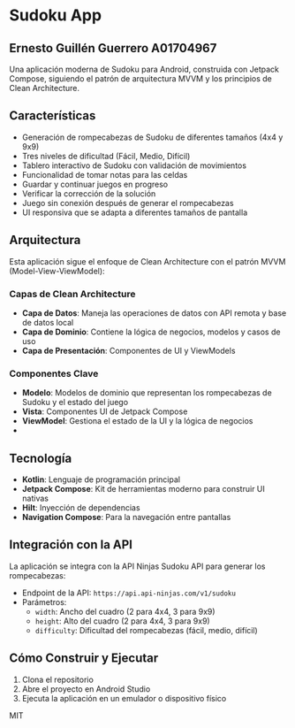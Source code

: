# Sudoku App
## Ernesto Guillén Guerrero A01704967

Una aplicación moderna de Sudoku para Android, construida con Jetpack Compose, siguiendo el patrón de arquitectura MVVM y los principios de Clean Architecture.

## Características

- Generación de rompecabezas de Sudoku de diferentes tamaños (4x4 y 9x9)
- Tres niveles de dificultad (Fácil, Medio, Difícil)
- Tablero interactivo de Sudoku con validación de movimientos
- Funcionalidad de tomar notas para las celdas
- Guardar y continuar juegos en progreso
- Verificar la corrección de la solución
- Juego sin conexión después de generar el rompecabezas
- UI responsiva que se adapta a diferentes tamaños de pantalla

## Arquitectura

Esta aplicación sigue el enfoque de Clean Architecture con el patrón MVVM (Model-View-ViewModel):

### Capas de Clean Architecture

- **Capa de Datos**: Maneja las operaciones de datos con API remota y base de datos local
- **Capa de Dominio**: Contiene la lógica de negocios, modelos y casos de uso
- **Capa de Presentación**: Componentes de UI y ViewModels

### Componentes Clave

- **Modelo**: Modelos de dominio que representan los rompecabezas de Sudoku y el estado del juego
- **Vista**: Componentes UI de Jetpack Compose
- **ViewModel**: Gestiona el estado de la UI y la lógica de negocios
- 
## Tecnología

- **Kotlin**: Lenguaje de programación principal
- **Jetpack Compose**: Kit de herramientas moderno para construir UI nativas
- **Hilt**: Inyección de dependencias
- **Navigation Compose**: Para la navegación entre pantallas

## Integración con la API

La aplicación se integra con la API Ninjas Sudoku API para generar los rompecabezas:

- Endpoint de la API: `https://api.api-ninjas.com/v1/sudoku`
- Parámetros:
  - `width`: Ancho del cuadro (2 para 4x4, 3 para 9x9)
  - `height`: Alto del cuadro (2 para 4x4, 3 para 9x9)
  - `difficulty`: Dificultad del rompecabezas (fácil, medio, difícil)

## Cómo Construir y Ejecutar

1. Clona el repositorio
2. Abre el proyecto en Android Studio
3. Ejecuta la aplicación en un emulador o dispositivo físico


MIT
